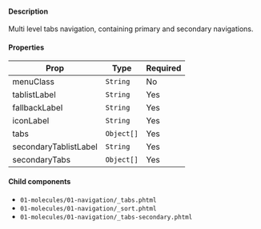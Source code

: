 #### Description

Multi level tabs navigation, containing primary and secondary navigations.

#### Properties

| Prop                  | Type       | Required |
| --------------------- | ---------- | -------- |
| menuClass             | `String`   | No       |
| tablistLabel          | `String`   | Yes      |
| fallbackLabel         | `String`   | Yes      |
| iconLabel             | `String`   | Yes      |
| tabs                  | `Object[]` | Yes      |
| secondaryTablistLabel | `String`   | Yes      |
| secondaryTabs         | `Object[]` | Yes      |


#### Child components

- `01-molecules/01-navigation/_tabs.phtml`
- `01-molecules/01-navigation/_sort.phtml`
- `01-molecules/01-navigation/_tabs-secondary.phtml`
